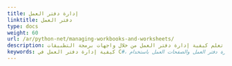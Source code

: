 ```yaml
---
title: إدارة دفتر العمل
linktitle: دفتر العمل
type: docs
weight: 60
url: /ar/python-net/managing-workbooks-and-worksheets/
description: تعلم كيفية إدارة دفتر العمل من خلال واجهات برمجة التطبيقات Aspose.Cells لبايثون via .NET.
keywords: كيفية إدارة دفتر العمل في C#، إدارة دفتر العمل والصفحات العمل باستخدام C#، تشغيل دفتر العمل والصفحات العمل في C#. 
---
```


